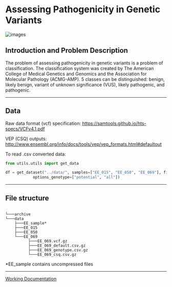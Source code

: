# Assessing Pathogenicity in Genetic Variants
![images](https://github.com/Gho-Ost/pathogenicity-assessment/assets/100212265/f5215263-d2a4-4920-9f4c-de4b7a59d365)

## Introduction and Problem Description

The problem of assessing pathogenicity in genetic variants is a problem of classification. The classification system was created by The American College of Medical Genetics and Genomics and the Association for Molecular Pathology (ACMG-AMP). 5 classes can be distinguished: benign, likely benign, variant of unknown significance (VUS), likely pathogenic, and pathogenic.

---

## Data

Raw data format (vcf) specification: https://samtools.github.io/hts-specs/VCFv4.1.pdf

VEP (CSQ) outputs: http://www.ensembl.org/info/docs/tools/vep/vep_formats.html#defaultout

To read .csv converted data: 

```py
from utils.utils import get_data

df = get_dataset("../data/", samples=["EE_015", "EE_050", "EE_069"], file_types=["default", "genotype", "csq"], option_csq="potential", 
            options_genotype=["potential", "all"])
```

---

## File structure

```

└───archive
└───data
    ├───EE_sample*
    ├───EE_015
    ├───EE_050
    └───EE_069
          ├───EE_069.vcf.gz
          ├───EE_069_default.csv.gz
          ├───EE_069_genotype.csv.gz
          └───EE_069_csq.csv.gz
```

*EE_sample contains uncompressed files

---

[Working Documentation](https://docs.google.com/document/d/1QrPL4XlauwmgChU2wR5oaxm3lQT9XguRHlArkw-dGnk/edit?fbclid=IwAR0bLvaZl5aDMawowjTp23NeM8kCLT2UjOY_lNQLWdC-6atJqYklR94vMzc)
